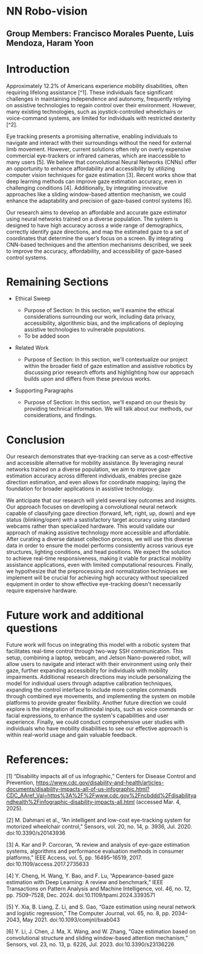 # NN Robo-vision
## Group Members: Francisco Morales Puente, Luis Mendoza, Haram Yoon

# Introduction

Approximately 12.2% of Americans experience mobility disabilities, often requiring lifelong assistance [^1]. These individuals face significant challenges in maintaining independence and autonomy, frequently relying on assistive technologies to regain control over their environment. However, many existing technologies, such as joystick-controlled wheelchairs or voice-command systems, are limited for individuals with restricted dexterity [^2].

Eye tracking presents a promising alternative, enabling individuals to navigate and interact with their surroundings without the need for external limb movement. However, current solutions often rely on overly expensive commercial eye-trackers or infrared cameras, which are inaccessible to many users [5]. We believe that convolutional Neural Networks (CNNs) offer an opportunity to enhance affordability and accessibility by utilizing computer vision techniques for gaze estimation [3]. Recent works show that deep learning methods can improve gaze estimation accuracy, even in challenging conditions [4]. Additionally, by integrating innovative approaches like a sliding window-based attention mechanism, we could enhance the adaptability and precision of gaze-based control systems [6].

Our research aims to develop an affordable and accurate gaze estimator using neural networks trained on a diverse population. The system is designed to have high accuracy across a wide range of demographics, correctly identify gaze directions, and map the estimated gaze to a set of coordinates that determine the user’s focus on a screen. By integrating CNN-based techniques and the attention mechanisms described, we seek to improve the accuracy, affordability, and accessibility of gaze-based control systems.

# Remaining Sections

- Ethical Sweep
    - Purpose of Section: In this section, we'll examine the ethical considerations surrounding our work, including data privacy, accessibility, algorithmic bias, and the implications of deploying assistive technologies to vulnerable populations.
    - To be added soon

- Related Work
    - Purpose of Section: In this section, we'll contextualize our project within the broader field of gaze estimation and assistive robotics by discussing prior research efforts and highlighting how our approach builds upon and differs from these previous works.

- Supporting Paragraphs
    - Purpose of Section: In this section, we'll expand on our thesis by providing technical information. We will talk about our methods, our considerations, and findings. 

# Conclusion
Our research demonstrates that eye-tracking can serve as a cost-effective and accessible alternative for mobility assistance. By leveraging neural networks trained on a diverse population, we aim to improve gaze estimation accuracy across different individuals, enables precise gaze direction estimation, and even allows for coordinate mapping; laying the foundation for broader applications in assistive technology.

We anticipate that our research will yield several key outcomes and insights. Our approach focuses on developing a convolutional neural network capable of classifying gaze direction (forward, left, right, up, down) and eye status (blinking/open) with a sastisfactory target accuracy using standard webcams rather than specialized hardware. This would validate our approach of making assistive technology more accessible and affordable. After curating a diverse dataset collection process, we will use this diverse data in order to ensure the model performs consistently across various eye structures, lighting conditions, and head positions. We expect the solution to achieve real-time responsiveness, making it viable for practical mobility assistance applications, even with limited computational resources. Finally, we hypothesize that the preprocessing and normalization techniques we implement will be crucial for achieving high accuracy without specialized equipment in order to show effective eye-tracking doesn't necessarily require expensive hardware.

# Future work and additional questions
Future work will focus on integrating this model with a robotic system that facilitates real-time control through two-way SSH communication. This setup, combining a laptop, webcam, and Jetson Nano-powered robot, will allow users to navigate and interact with their environment using only their gaze, further expanding accessibility for individuals with mobility impairments. Additional research directions may include personalizing the model for individual users through adaptive calibration techniques, expanding the control interface to include more complex commands through combined eye movements, and implementing the system on mobile platforms to provide greater flexibility. Another future direction we could explore is the integration of multimodal inputs, such as voice commands or facial expressions, to enhance the system's capabilities and user experience. Finally, we could conduct comprehensive user studies with individuals who have mobility disabilities to see our effective approach is within real-world usage and gain valuable feedback.

# References:
[1] “Disability impacts all of us infographic,” Centers for Disease Control and Prevention, https://www.cdc.gov/disability-and-health/articles-documents/disability-impacts-all-of-us-infographic.html?CDC_AAref_Val=https%3A%2F%2Fwww.cdc.gov%2Fncbddd%2Fdisabilityandhealth%2Finfographic-disability-impacts-all.html (accessed Mar. 4, 2025). 

[2] M. Dahmani et al., “An intelligent and low-cost eye-tracking system for motorized wheelchair control,” Sensors, vol. 20, no. 14, p. 3936, Jul. 2020. doi:10.3390/s20143936 

[3] A. Kar and P. Corcoran, “A review and analysis of eye-gaze estimation systems, algorithms and performance evaluation methods in consumer platforms,” IEEE Access, vol. 5, pp. 16495–16519, 2017. doi:10.1109/access.2017.2735633 

[4] Y. Cheng, H. Wang, Y. Bao, and F. Lu, “Appearance-based gaze estimation with Deep Learning: A review and benchmark,” IEEE Transactions on Pattern Analysis and Machine Intelligence, vol. 46, no. 12, pp. 7509–7528, Dec. 2024. doi:10.1109/tpami.2024.3393571 

[5] Y. Xia, B. Liang, Z. Li, and S. Gao, “Gaze estimation using neural network and logistic regression,” The Computer Journal, vol. 65, no. 8, pp. 2034–2043, May 2021. doi:10.1093/comjnl/bxab043 

[6] Y. Li, J. Chen, J. Ma, X. Wang, and W. Zhang, “Gaze estimation based on convolutional structure and sliding window-based attention mechanism,” Sensors, vol. 23, no. 13, p. 6226, Jul. 2023. doi:10.3390/s23136226 
